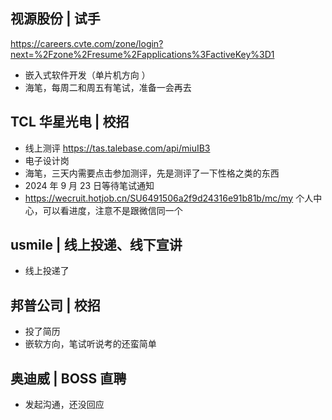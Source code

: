 ## 视源股份 | 试手

https://careers.cvte.com/zone/login?next=%2Fzone%2Fresume%2Fapplications%3FactiveKey%3D1

- 嵌入式软件开发（单片机方向 ）
- 海笔，每周二和周五有笔试，准备一会再去


## TCL 华星光电 | 校招

- 线上测评 https://tas.talebase.com/api/miuIB3
- 电子设计岗
- 海笔，三天内需要点击参加测评，先是测评了一下性格之类的东西
- 2024 年 9 月 23 日等待笔试通知
- https://wecruit.hotjob.cn/SU6491506a2f9d24316e91b81b/mc/my 个人中心，可以看进度，注意不是跟微信同一个

## usmile | 线上投递、线下宣讲

- 线上投递了

## 邦普公司 | 校招

- 投了简历
- 嵌软方向，笔试听说考的还蛮简单


## 奥迪威 | BOSS 直聘

- 发起沟通，还没回应